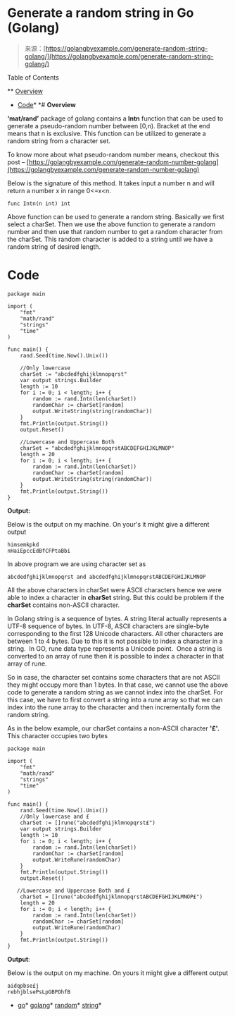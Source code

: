 <!--yml
category: 未分类
date: 2024-10-13 06:16:46
-->

# Generate a random string in Go (Golang)

> 来源：[https://golangbyexample.com/generate-random-string-golang/](https://golangbyexample.com/generate-random-string-golang/)

Table of Contents

 **   [Overview](#Overview "Overview")
*   [Code](#Code "Code")*  *# **Overview**

**‘mat/rand’** package of golang contains a **Intn** function that can be used to generate a pseudo-random number between [0,n). Bracket at the end means that n is exclusive. This function can be utilized to generate a random string from a character set.

To know more about what pseudo-random number means, checkout this post – [https://golangbyexample.com/generate-random-number-golang](https://golangbyexample.com/generate-random-number-golang)

Below is the signature of this method. It takes input a number n and will return a number x in range 0<=x<n.

```
func Intn(n int) int
```

Above function can be used to generate a random string. Basically we first select a charSet. Then we use the above function to generate a random number and then use that random number to get a random character from the charSet. This random character is added to a string until we have a random string of desired length.

# **Code**

```
package main

import (
    "fmt"
    "math/rand"
    "strings"
    "time"
)

func main() {
    rand.Seed(time.Now().Unix())

    //Only lowercase
    charSet := "abcdedfghijklmnopqrst"
    var output strings.Builder
    length := 10
    for i := 0; i < length; i++ {
        random := rand.Intn(len(charSet))
        randomChar := charSet[random]
        output.WriteString(string(randomChar))
    }
    fmt.Println(output.String())
    output.Reset()

    //Lowercase and Uppercase Both
    charSet = "abcdedfghijklmnopqrstABCDEFGHIJKLMNOP"
    length = 20
    for i := 0; i < length; i++ {
        random := rand.Intn(len(charSet))
        randomChar := charSet[random]
        output.WriteString(string(randomChar))
    }
    fmt.Println(output.String())
}
```

**Output:**

Below is the output on my machine. On your's it might give a different output

```
himsemkpkd
nHaiEpccEdBfCFPtaBbi
```

In above program we are using character set as

```
abcdedfghijklmnopqrst and abcdedfghijklmnopqrstABCDEFGHIJKLMNOP
```

All the above characters in charSet were ASCII characters hence we were able to index a character in **charSet** string. But this could be problem if the **charSet** contains non-ASCII character.

In Golang string is a sequence of bytes. A string literal actually represents a UTF-8 sequence of bytes. In UTF-8, ASCII characters are single-byte corresponding to the first 128 Unicode characters. All other characters are between 1 to 4 bytes. Due to this it is not possible to index a character in a string.  In GO, rune data type represents a Unicode point.  Once a string is converted to an array of rune then it is possible to index a character in that array of rune.

So in case, the character set contains some characters that are not ASCII they might occupy more than 1 bytes. In that case, we cannot use the above code to generate a random string as we cannot index into the charSet. For this case, we have to first convert a string into a rune array so that we can index into the rune array to the character and then incrementally form the random string.

As in the below example, our charSet contains a non-ASCII character **'£'.** This character occupies two bytes

```
package main

import (
    "fmt"
    "math/rand"
    "strings"
    "time"
)

func main() {
    rand.Seed(time.Now().Unix())
    //Only lowercase and £
    charSet := []rune("abcdedfghijklmnopqrst£")
    var output strings.Builder
    length := 10
    for i := 0; i < length; i++ {
        random := rand.Intn(len(charSet))
        randomChar := charSet[random]
        output.WriteRune(randomChar)
    }
    fmt.Println(output.String())
    output.Reset()

   //Lowercase and Uppercase Both and £
    charSet = []rune("abcdedfghijklmnopqrstABCDEFGHIJKLMNOP£")
    length = 20
    for i := 0; i < length; i++ {
        random := rand.Intn(len(charSet))
        randomChar := charSet[random]
        output.WriteRune(randomChar)
    }
    fmt.Println(output.String())
}
```

**Output**:

Below is the output on my machine. On yours it might give a different output

```
aidqpbse£j
rebhjblsePsLpGBPOhfB
```

*   [go](https://golangbyexample.com/tag/go/)*   [golang](https://golangbyexample.com/tag/golang/)*   [random](https://golangbyexample.com/tag/random/)*   [string](https://golangbyexample.com/tag/string/)*